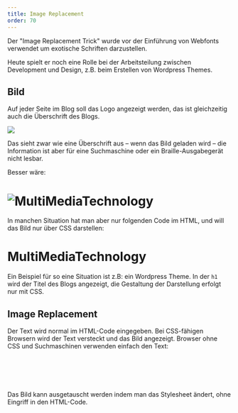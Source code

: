 ```yaml
---
title: Image Replacement
order: 70
---
```


Der "Image Replacement Trick" wurde vor der Einführung von
Webfonts verwendet um exotische Schriften darzustellen.

Heute spielt er noch eine Rolle bei der Arbeitsteilung zwischen
Development und Design, z.B. beim Erstellen von Wordpress Themes.


Bild 
----

Auf jeder Seite im Blog soll das Logo angezeigt werden, das ist
gleichzeitig auch die Überschrift des Blogs.

<htmlcode>
<img src="mmtlogo-400.png">
</htmlcode>

Das sieht zwar wie eine Überschrift aus – wenn das Bild geladen wird – 
die Information ist aber für eine Suchmaschine oder ein Braille-Ausgabegerät nicht lesbar. 

Besser wäre:

<htmlcode>
<h1><img src="mmtlogo-400.png" alt="MultiMediaTechnology"></h1>
</htmlcode>

In manchen Situation hat man aber nur folgenden Code im HTML, 
und will das Bild nur über CSS darstellen:

<htmlcode>
<h1>MultiMediaTechnology</h1>
</htmlcode>

Ein Beispiel für so eine Situation ist z.B: ein Wordpress Theme. In der `h1` 
wird der Titel des Blogs angezeigt, die Gestaltung der Darstellung erfolgt nur mit CSS.


Image Replacement
-------------

Der Text wird normal im HTML-Code eingegeben. Bei CSS-fähigen Browsern wird 
der Text versteckt und das Bild angezeigt. Browser ohne CSS und Suchmaschinen verwenden einfach den Text:

<htmlcode>
<style>
  h1#bildStattText {
     /* schiebt den "echten text" extrem weit nach links */
     text-indent:-10000px;
     overflow:hidden;
     background: url(mmtlogo-400.png);

     /* hoehe und breite der grafik angeben! */
     height:140px;
     width:400px;
  }
</style>

<h1 id="bildStattText">MultiMediaTechnology</h1>
</htmlcode>

Das Bild kann ausgetauscht werden indem man das Stylesheet ändert, 
ohne Eingriff in den HTML-Code.

